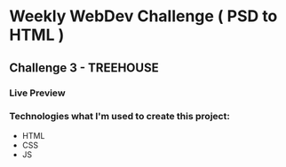 # Weekly WebDev Challenge ( PSD to HTML )
## Challenge 3 - TREEHOUSE

### Live Preview


### Technologies what I'm used to create this project:
* HTML
* CSS
* JS